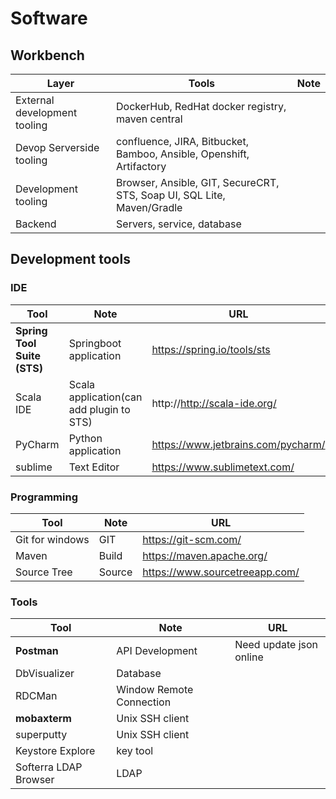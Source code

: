 # Software

## Workbench 

| Layer          |Tools           |Note   |
| ------------- |----- | ----- | 
| External development tooling| DockerHub, RedHat docker registry, maven central |  |
| Devop Serverside tooling| confluence, JIRA, Bitbucket, Bamboo, Ansible, Openshift, Artifactory|  |
| Development tooling| Browser, Ansible, GIT, SecureCRT, STS, Soap UI, SQL Lite, Maven/Gradle |  |
| Backend| Servers, service, database |  |

## Development tools

### IDE

| Tool          |Note   | URL| 
| ------------- | ----- | ----- |
| **Spring Tool Suite (STS)** | Springboot application | https://spring.io/tools/sts |
| Scala IDE               | Scala application(can add plugin to STS)| http://http://scala-ide.org/ |
| PyCharm |  Python application | https://www.jetbrains.com/pycharm/ |
| sublime | Text Editor | https://www.sublimetext.com/ |


### Programming
| Tool          |Note   | URL| 
| ------------- | ----- | ----- |
| Git for windows | GIT | https://git-scm.com/ | 
| Maven | Build | https://maven.apache.org/ | 
| Source Tree| Source| https://www.sourcetreeapp.com/ |
### Tools

| Tool          |Note   | URL| 
| ------------- | ----- | ----- |
| **Postman** | API Development | Need update json online | https://www.getpostman.com/ |
| DbVisualizer | Database |  | https://www.dbvis.com/ |
| RDCMan | Window Remote Connection |  | https://www.microsoft.com/en-ca/download/details.aspx?id=44989 |
| **mobaxterm** | Unix SSH client |  | https://mobaxterm.mobatek.net/ |
| superputty | Unix SSH client |  | https://github.com/jimradford/superputty |
| Keystore Explore | key tool |  | http://keystore-explorer.org/ |
| Softerra LDAP Browser | LDAP | | https://www.ldapadministrator.com/ | 

